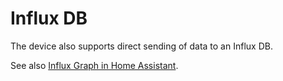 # Influx DB
The device also supports direct sending of data to an Influx DB.

See also [Influx Graph in Home Assistant](Integration-Home-Assistant.md#influxdb-graphs).
